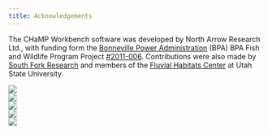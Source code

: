 ```yaml
---
title: Acknowledgements
---
```


The CHaMP Workbench software was developed by North Arrow Research Ltd., with funding form the [Bonneville Power Administration](https://www.bpa.gov/) (BPA) BPA Fish and Wildlife Program Project [#2011-006](http://www.cbfish.org/Project.mvc/Display/2011-006-00). Contributions were also made by [South Fork Research](http://www.southforkresearch.org/) and members of the [Fluvial Habitats Center](http://etal.joewheaton.org/a/joewheaton.org/et-al/) at Utah State University.

<div class="row">
  <div class="col-sm-3"><a href="https://www.bpa.gov/"><img src="/assets/images/logos/bpa.png" /></a></div>
  <div class="col-sm-3"><a href="http://northarrowresearch.com"><img src="/assets/images/logos/nar.png"/></a></div>
  <div class="col-sm-3"><a href="http://ecologicalresearch.net"><img src="/assets/images/logos/elr.png"/></a></div>
  <div class="col-sm-3"><a href="http://etal.joewheaton.org/"><img src="/assets/images/logos/usu.png"/></a></div> 
  <div class="col-sm-3"><a href="http://www.southforkresearch.org"><img src="/assets/images/logos/sfr.png"/></a></div> 
</div>

